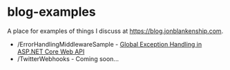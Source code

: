 # blog-examples
A place for examples of things I discuss at https://blog.jonblankenship.com.

- /ErrorHandlingMiddlewareSample - [Global Exception Handling in ASP.NET Core Web API](https://blog.jonblankenship.com/2020/04/12/global-exception-handling-in-aspnet-core-api/)
- /TwitterWebhooks - Coming soon...
